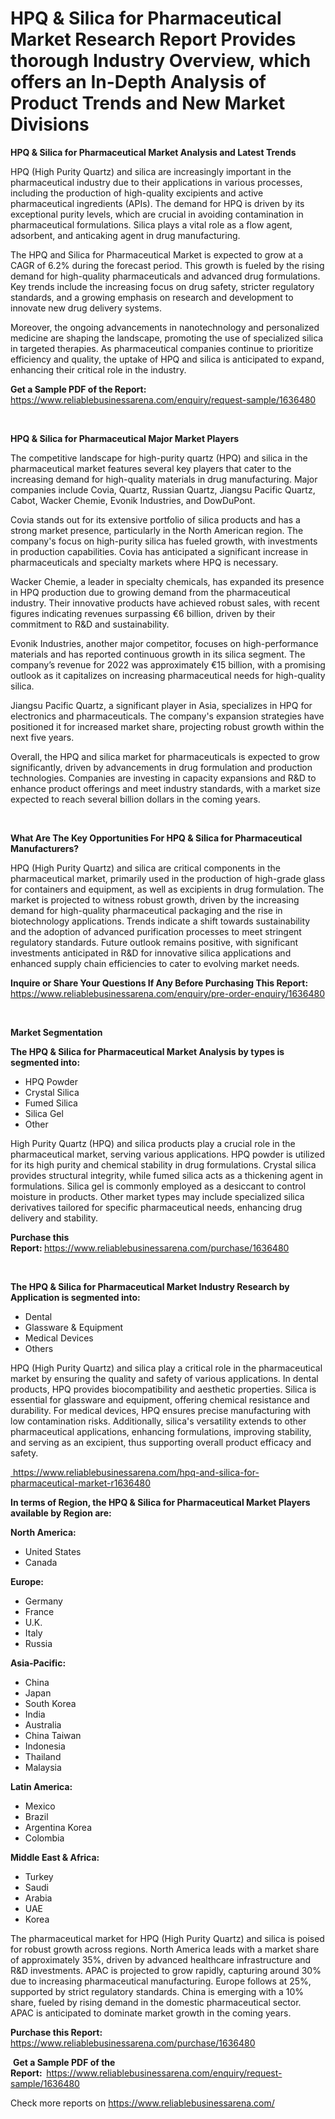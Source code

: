 <p><h1>HPQ & Silica for Pharmaceutical Market Research Report Provides thorough Industry Overview, which offers an In-Depth Analysis of Product Trends and New Market Divisions</h1></p><p><strong>HPQ & Silica for Pharmaceutical Market Analysis and Latest Trends</strong></p>
<p><p>HPQ (High Purity Quartz) and silica are increasingly important in the pharmaceutical industry due to their applications in various processes, including the production of high-quality excipients and active pharmaceutical ingredients (APIs). The demand for HPQ is driven by its exceptional purity levels, which are crucial in avoiding contamination in pharmaceutical formulations. Silica plays a vital role as a flow agent, adsorbent, and anticaking agent in drug manufacturing.</p><p>The HPQ and Silica for Pharmaceutical Market is expected to grow at a CAGR of 6.2% during the forecast period. This growth is fueled by the rising demand for high-quality pharmaceuticals and advanced drug formulations. Key trends include the increasing focus on drug safety, stricter regulatory standards, and a growing emphasis on research and development to innovate new drug delivery systems. </p><p>Moreover, the ongoing advancements in nanotechnology and personalized medicine are shaping the landscape, promoting the use of specialized silica in targeted therapies. As pharmaceutical companies continue to prioritize efficiency and quality, the uptake of HPQ and silica is anticipated to expand, enhancing their critical role in the industry.</p></p>
<p><strong>Get a Sample PDF of the Report:&nbsp;</strong> <a href="https://www.reliablebusinessarena.com/enquiry/request-sample/1636480?utm_campaign=2947&utm_medium=2&utm_source=Github&utm_content=ia&utm_term=23032025&utm_id=hpq-silica-for-pharmaceutical">https://www.reliablebusinessarena.com/enquiry/request-sample/1636480</a></p>
<p>&nbsp;</p>
<p><strong>HPQ & Silica for Pharmaceutical Major Market Players</strong></p>
<p><p>The competitive landscape for high-purity quartz (HPQ) and silica in the pharmaceutical market features several key players that cater to the increasing demand for high-quality materials in drug manufacturing. Major companies include Covia, Quartz, Russian Quartz, Jiangsu Pacific Quartz, Cabot, Wacker Chemie, Evonik Industries, and DowDuPont.</p><p>Covia stands out for its extensive portfolio of silica products and has a strong market presence, particularly in the North American region. The company's focus on high-purity silica has fueled growth, with investments in production capabilities. Covia has anticipated a significant increase in pharmaceuticals and specialty markets where HPQ is necessary.</p><p>Wacker Chemie, a leader in specialty chemicals, has expanded its presence in HPQ production due to growing demand from the pharmaceutical industry. Their innovative products have achieved robust sales, with recent figures indicating revenues surpassing €6 billion, driven by their commitment to R&D and sustainability.</p><p>Evonik Industries, another major competitor, focuses on high-performance materials and has reported continuous growth in its silica segment. The company’s revenue for 2022 was approximately €15 billion, with a promising outlook as it capitalizes on increasing pharmaceutical needs for high-quality silica.</p><p>Jiangsu Pacific Quartz, a significant player in Asia, specializes in HPQ for electronics and pharmaceuticals. The company's expansion strategies have positioned it for increased market share, projecting robust growth within the next five years.</p><p>Overall, the HPQ and silica market for pharmaceuticals is expected to grow significantly, driven by advancements in drug formulation and production technologies. Companies are investing in capacity expansions and R&D to enhance product offerings and meet industry standards, with a market size expected to reach several billion dollars in the coming years.</p></p>
<p>&nbsp;</p>
<p><strong>What Are The Key Opportunities For HPQ & Silica for Pharmaceutical Manufacturers?</strong></p>
<p><p>HPQ (High Purity Quartz) and silica are critical components in the pharmaceutical market, primarily used in the production of high-grade glass for containers and equipment, as well as excipients in drug formulation. The market is projected to witness robust growth, driven by the increasing demand for high-quality pharmaceutical packaging and the rise in biotechnology applications. Trends indicate a shift towards sustainability and the adoption of advanced purification processes to meet stringent regulatory standards. Future outlook remains positive, with significant investments anticipated in R&D for innovative silica applications and enhanced supply chain efficiencies to cater to evolving market needs.</p></p>
<p><strong>Inquire or Share Your Questions If Any Before Purchasing This Report:</strong> <a href="https://www.reliablebusinessarena.com/enquiry/pre-order-enquiry/1636480?utm_campaign=2947&utm_medium=2&utm_source=Github&utm_content=ia&utm_term=23032025&utm_id=hpq-silica-for-pharmaceutical">https://www.reliablebusinessarena.com/enquiry/pre-order-enquiry/1636480</a></p>
<p>&nbsp;</p>
<p><strong>Market Segmentation</strong></p>
<p><strong>The HPQ & Silica for Pharmaceutical Market Analysis by types is segmented into:</strong></p>
<p><ul><li>HPQ Powder</li><li>Crystal Silica</li><li>Fumed Silica</li><li>Silica Gel</li><li>Other</li></ul></p>
<p><p>High Purity Quartz (HPQ) and silica products play a crucial role in the pharmaceutical market, serving various applications. HPQ powder is utilized for its high purity and chemical stability in drug formulations. Crystal silica provides structural integrity, while fumed silica acts as a thickening agent in formulations. Silica gel is commonly employed as a desiccant to control moisture in products. Other market types may include specialized silica derivatives tailored for specific pharmaceutical needs, enhancing drug delivery and stability.</p></p>
<p><strong>Purchase this Report:&nbsp;</strong><a href="https://www.reliablebusinessarena.com/purchase/1636480?utm_campaign=2947&utm_medium=2&utm_source=Github&utm_content=ia&utm_term=23032025&utm_id=hpq-silica-for-pharmaceutical">https://www.reliablebusinessarena.com/purchase/1636480</a></p>
<p>&nbsp;</p>
<p><strong>The HPQ & Silica for Pharmaceutical Market Industry Research by Application is segmented into:</strong></p>
<p><ul><li>Dental</li><li>Glassware & Equipment</li><li>Medical Devices</li><li>Others</li></ul></p>
<p><p>HPQ (High Purity Quartz) and silica play a critical role in the pharmaceutical market by ensuring the quality and safety of various applications. In dental products, HPQ provides biocompatibility and aesthetic properties. Silica is essential for glassware and equipment, offering chemical resistance and durability. For medical devices, HPQ ensures precise manufacturing with low contamination risks. Additionally, silica's versatility extends to other pharmaceutical applications, enhancing formulations, improving stability, and serving as an excipient, thus supporting overall product efficacy and safety.</p></p>
<p><a href="https://www.reliablebusinessarena.com/hpq-and-silica-for-pharmaceutical-market-r1636480?utm_campaign=2947&utm_medium=2&utm_source=Github&utm_content=ia&utm_term=23032025&utm_id=hpq-silica-for-pharmaceutical">&nbsp;https://www.reliablebusinessarena.com/hpq-and-silica-for-pharmaceutical-market-r1636480</a></p>
<p><strong>In terms of Region, the HPQ & Silica for Pharmaceutical Market Players available by Region are:</strong></p>
<p>
    <p> <strong> North America: </strong>
        <ul>
            <li>United States</li>
            <li>Canada</li>
        </ul>
        </p> 
    <p> <strong> Europe: </strong>
        <ul>
            <li>Germany</li>
            <li>France</li>
            <li>U.K.</li>
            <li>Italy</li>
            <li>Russia</li>
        </ul>
        </p> 
    <p> <strong> Asia-Pacific: </strong>
        <ul>
            <li>China</li>
            <li>Japan</li>
            <li>South Korea</li>
            <li>India</li>
            <li>Australia</li>
            <li>China Taiwan</li>
            <li>Indonesia</li>
            <li>Thailand</li>
            <li>Malaysia</li>
        </ul>
        </p> 
    <p> <strong> Latin America: </strong>
        <ul>
            <li>Mexico</li>
            <li>Brazil</li>
            <li>Argentina Korea</li>
            <li>Colombia</li>
        </ul>
        </p> 
    <p> <strong> Middle East & Africa: </strong>
        <ul>
            <li>Turkey</li>
            <li>Saudi</li>
            <li>Arabia</li>
            <li>UAE</li>
            <li>Korea</li>
        </ul>
    </p>
    </p>
<p><p>The pharmaceutical market for HPQ (High Purity Quartz) and silica is poised for robust growth across regions. North America leads with a market share of approximately 35%, driven by advanced healthcare infrastructure and R&D investments. APAC is projected to grow rapidly, capturing around 30% due to increasing pharmaceutical manufacturing. Europe follows at 25%, supported by strict regulatory standards. China is emerging with a 10% share, fueled by rising demand in the domestic pharmaceutical sector. APAC is anticipated to dominate market growth in the coming years.</p></p>
<p><strong>Purchase this Report: </strong><a href="https://www.reliablebusinessarena.com/purchase/1636480?utm_campaign=2947&utm_medium=2&utm_source=Github&utm_content=ia&utm_term=23032025&utm_id=hpq-silica-for-pharmaceutical">https://www.reliablebusinessarena.com/purchase/1636480</a></p>
<p>&nbsp;<strong>Get a Sample PDF of the Report:&nbsp;&nbsp;</strong><a href="https://www.reliablebusinessarena.com/enquiry/request-sample/1636480?utm_campaign=2947&utm_medium=2&utm_source=Github&utm_content=ia&utm_term=23032025&utm_id=hpq-silica-for-pharmaceutical">https://www.reliablebusinessarena.com/enquiry/request-sample/1636480</a></p>
<p><strong></strong></p>
<p>Check more reports on <a href="https://www.reliablebusinessarena.com/?utm_campaign=2947&utm_medium=2&utm_source=Github&utm_content=ia&utm_term=23032025&utm_id=hpq-silica-for-pharmaceutical">https://www.reliablebusinessarena.com/</a></p>